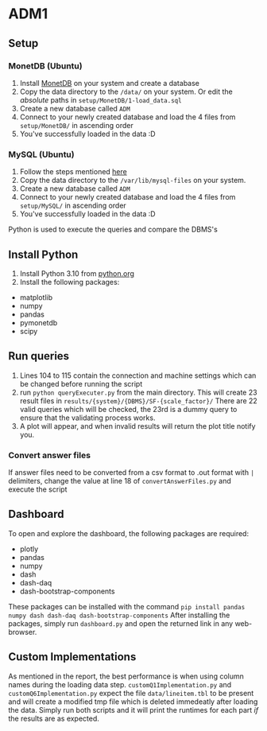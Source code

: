 # ADM1

## Setup

### MonetDB (Ubuntu)
1. Install [MonetDB](https://www.monetdb.org/easy-setup/) on your system and create a database
2. Copy the data directory to the `/data/` on your system. Or edit the *absolute* paths in `setup/MonetDB/1-load_data.sql`
3. Create a new database called `ADM`
4. Connect to your newly created database and load the 4 files from `setup/MonetDB/` in ascending order
5. You've successfully loaded in the data :D

### MySQL (Ubuntu)
1. Follow the steps mentioned [here](https://www.digitalocean.com/community/tutorials/how-to-install-mysql-on-ubuntu-20-04)
2. Copy the data directory to the `/var/lib/mysql-files` on your system.
3. Create a new database called `ADM`
4. Connect to your newly created database and load the 4 files from `setup/MySQL/` in ascending order
5. You've successfully loaded in the data :D


Python is used to execute the queries and compare the DBMS's
## Install Python
1. Install Python 3.10 from [python.org](https://python.org/downloads)
2. Install the following packages:
- matplotlib
- numpy
- pandas
- pymonetdb
- scipy


## Run queries
1. Lines 104 to 115 contain the connection and machine settings which can be changed before running the script 
2. run `python queryExecuter.py` from the main directory. This will create 23 result files in `results/{system}/{DBMS}/SF-{scale_factor}/`
    There are 22 valid queries which will be checked, the 23rd is a dummy query to ensure that the validating process works.
3. A plot will appear, and when invalid results will return the plot title notify you.

### Convert answer files
If answer files need to be converted from a csv format to .out format with `|` delimiters, change the value at line 18 of `convertAnswerFiles.py` and execute the script


## Dashboard
To open and explore the dashboard, the following packages are required:
- plotly
- pandas
- numpy
- dash
- dash-daq
- dash-bootstrap-components

These packages can be installed with the command `pip install pandas numpy dash dash-daq dash-bootstrap-components`
After installing the packages, simply run `dashboard.py` and open the returned link in any web-browser.



## Custom Implementations
As mentioned in the report, the best performance is when using column names during the loading data step.
`customQ1Implementation.py` and `customQ6Implementation.py` expect the file `data/lineitem.tbl` to be present and will create a modified tmp file which is deleted immedeatly after loading the data.
Simply run both scripts and it will print the runtimes for each part *if* the results are as expected.